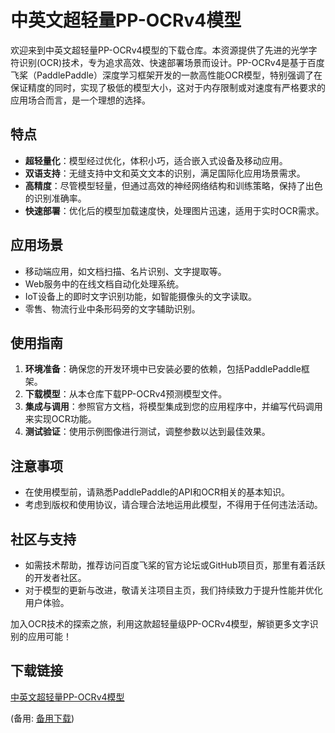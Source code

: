 # 中英文超轻量PP-OCRv4模型

欢迎来到中英文超轻量PP-OCRv4模型的下载仓库。本资源提供了先进的光学字符识别(OCR)技术，专为追求高效、快速部署场景而设计。PP-OCRv4是基于百度飞桨（PaddlePaddle）深度学习框架开发的一款高性能OCR模型，特别强调了在保证精度的同时，实现了极低的模型大小，这对于内存限制或对速度有严格要求的应用场合而言，是一个理想的选择。

## 特点
- **超轻量化**：模型经过优化，体积小巧，适合嵌入式设备及移动应用。
- **双语支持**：无缝支持中文和英文文本的识别，满足国际化应用场景需求。
- **高精度**：尽管模型轻量，但通过高效的神经网络结构和训练策略，保持了出色的识别准确率。
- **快速部署**：优化后的模型加载速度快，处理图片迅速，适用于实时OCR需求。

## 应用场景
- 移动端应用，如文档扫描、名片识别、文字提取等。
- Web服务中的在线文档自动化处理系统。
- IoT设备上的即时文字识别功能，如智能摄像头的文字读取。
- 零售、物流行业中条形码旁的文字辅助识别。

## 使用指南
1. **环境准备**：确保您的开发环境中已安装必要的依赖，包括PaddlePaddle框架。
2. **下载模型**：从本仓库下载PP-OCRv4预测模型文件。
3. **集成与调用**：参照官方文档，将模型集成到您的应用程序中，并编写代码调用来实现OCR功能。
4. **测试验证**：使用示例图像进行测试，调整参数以达到最佳效果。

## 注意事项
- 在使用模型前，请熟悉PaddlePaddle的API和OCR相关的基本知识。
- 考虑到版权和使用协议，请合理合法地运用此模型，不得用于任何违法活动。

## 社区与支持
- 如需技术帮助，推荐访问百度飞桨的官方论坛或GitHub项目页，那里有着活跃的开发者社区。
- 对于模型的更新与改进，敬请关注项目主页，我们持续致力于提升性能并优化用户体验。

加入OCR技术的探索之旅，利用这款超轻量级PP-OCRv4模型，解锁更多文字识别的应用可能！

## 下载链接
[中英文超轻量PP-OCRv4模型](https://pan.quark.cn/s/005a054b0353) 

(备用: [备用下载](https://pan.baidu.com/s/1TZpBojdLSTfm9a8qg6q18g?pwd=1234))
